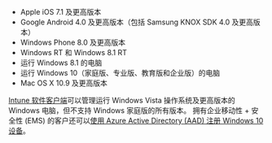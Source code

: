 
  - Apple iOS 7.1 及更高版本
  - Google Android 4.0 及更高版本（包括 Samsung KNOX SDK 4.0 及更高版本）
  - Windows Phone 8.0 及更高版本
  - Windows RT 和 Windows 8.1 RT
  - 运行 Windows 8.1 的电脑
  - 运行 Windows 10（家庭版、专业版、教育版和企业版）的电脑
  - Mac OS X 10.9 及更高版本

[Intune 软件客户端](/intune/deploy-use/manage-windows-pcs-with-microsoft-intune)可以管理运行 Windows Vista 操作系统及更高版本的 Windows 电脑，但不支持 Windows 家庭版的所有版本。  拥有企业移动性 + 安全性 (EMS) 的客户还可以[使用 Azure Active Directory (AAD) 注册 Windows 10 设备](set-up-windows-device-management-with-microsoft-intune.md#azure-active-directory-enrollment)。


<!--HONumber=Sep16_HO2-->



